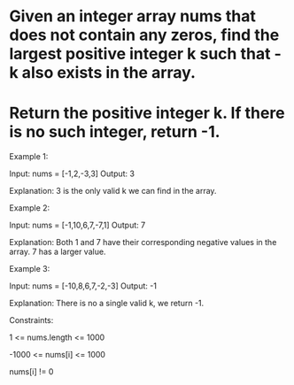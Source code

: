 # Given an integer array nums that does not contain any zeros, find the largest positive integer k such that -k also exists in the array.

# Return the positive integer k. If there is no such integer, return -1.

 

Example 1:

Input: nums = [-1,2,-3,3]
Output: 3

Explanation: 3 is the only valid k we can find in the array.


Example 2:

Input: nums = [-1,10,6,7,-7,1]
Output: 7

Explanation: Both 1 and 7 have their corresponding negative values in the array. 7 has a larger value.


Example 3:

Input: nums = [-10,8,6,7,-2,-3]
Output: -1

Explanation: There is no a single valid k, we return -1.
 

Constraints:

1 <= nums.length <= 1000

-1000 <= nums[i] <= 1000

nums[i] != 0